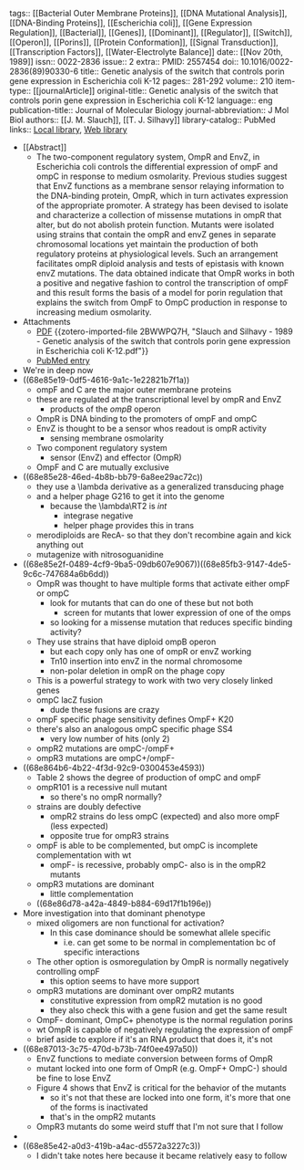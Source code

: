 tags:: [[Bacterial Outer Membrane Proteins]], [[DNA Mutational Analysis]], [[DNA-Binding Proteins]], [[Escherichia coli]], [[Gene Expression Regulation]], [[Bacterial]], [[Genes]], [[Dominant]], [[Regulator]], [[Switch]], [[Operon]], [[Porins]], [[Protein Conformation]], [[Signal Transduction]], [[Transcription Factors]], [[Water-Electrolyte Balance]]
date:: [[Nov 20th, 1989]]
issn:: 0022-2836
issue:: 2
extra:: PMID: 2557454
doi:: 10.1016/0022-2836(89)90330-6
title:: Genetic analysis of the switch that controls porin gene expression in Escherichia coli K-12
pages:: 281-292
volume:: 210
item-type:: [[journalArticle]]
original-title:: Genetic analysis of the switch that controls porin gene expression in Escherichia coli K-12
language:: eng
publication-title:: Journal of Molecular Biology
journal-abbreviation:: J Mol Biol
authors:: [[J. M. Slauch]], [[T. J. Silhavy]]
library-catalog:: PubMed
links:: [Local library](zotero://select/library/items/2BTBKXU5), [Web library](https://www.zotero.org/users/6106196/items/2BTBKXU5)

- [[Abstract]]
	- The two-component regulatory system, OmpR and EnvZ, in Escherichia coli controls the differential expression of ompF and ompC in response to medium osmolarity. Previous studies suggest that EnvZ functions as a membrane sensor relaying information to the DNA-binding protein, OmpR, which in turn activates expression of the appropriate promoter. A strategy has been devised to isolate and characterize a collection of missense mutations in ompR that alter, but do not abolish protein function. Mutants were isolated using strains that contain the ompR and envZ genes in separate chromosomal locations yet maintain the production of both regulatory proteins at physiological levels. Such an arrangement facilitates ompR diploid analysis and tests of epistasis with known envZ mutations. The data obtained indicate that OmpR works in both a positive and negative fashion to control the transcription of ompF and this result forms the basis of a model for porin regulation that explains the switch from OmpF to OmpC production in response to increasing medium osmolarity.
- Attachments
	- [PDF](zotero://select/library/items/2BWWPQ7H) {{zotero-imported-file 2BWWPQ7H, "Slauch and Silhavy - 1989 - Genetic analysis of the switch that controls porin gene expression in Escherichia coli K-12.pdf"}}
	- [PubMed entry](http://www.ncbi.nlm.nih.gov/pubmed/2557454)
- We're in deep now
- ((68e85e19-0df5-4616-9a1c-1e22821b7f1a))
	- ompF and C are the major outer membrane proteins
	- these are regulated at the transcriptional level by ompR and EnvZ
		- products of the *ompB* operon
	- OmpR is DNA binding to the promoters of ompF and ompC
	- EnvZ is thought to be a sensor whos readout is ompR activity
		- sensing membrane osmolarity
	- Two component regulatory system
		- sensor (EnvZ) and effector (OmpR)
	- OmpF and C are mutually exclusive
- ((68e85e28-46ed-4b8b-bb79-6a8ee29ac72c))
	- they use a \lambda derivative as a generalized transducing phage
	- and a helper phage G216 to get it into the genome
		- because the \lambda\RT2 is *int*
			- integrase negative
			- helper phage provides this in trans
	- merodiploids are RecA- so that they don't recombine again and kick anything out
	- mutagenize with nitrosoguanidine
- ((68e85e2f-0489-4cf9-9ba5-09db607e9067))((68e85fb3-9147-4de5-9c6c-747684a6b6dd))
	- OmpR was thought to have multiple forms that activate either ompF or ompC
		- look for mutants that can do one of these but not both
			- screen for mutants that lower expression of one of the omps
		- so looking for a missense mutation that reduces specific binding activity?
	- They use strains that have diploid ompB operon
		- but each copy only has one of ompR or envZ working
		- Tn10 insertion into envZ in the normal chromosome
		- non-polar deletion in ompR on the phage copy
	- This is a powerful strategy to work with two very closely linked genes
	- ompC lacZ fusion
		- dude these fusions are crazy
	- ompF specific phage sensitivity defines OmpF+ K20
	- there's also an analogous ompC specific phage SS4
		- very low number of hits (only 2)
	- ompR2 mutations are ompC-/ompF+
	- ompR3 mutations are ompC+/ompF-
- ((68e864b6-4b22-4f3d-92c9-0300453e4593))
	- Table 2 shows the degree of production of ompC and ompF
	- ompR101 is a recessive null mutant
		- so there's no ompR normally?
	- strains are doubly defective
		- ompR2 strains do less ompC (expected) and also more ompF (less expected)
		- opposite true for ompR3 strains
	- ompF is able to be complemented, but ompC is incomplete complementation with wt
		- ompF- is recessive, probably ompC- also is in the ompR2 mutants
	- ompR3 mutations are dominant
		- little complementation
	- ((68e86d78-a42a-4849-b884-69d17f1b196e))
- More investigation into that dominant phenotype
	- mixed oligomers are non functional for activation?
		- In this case dominance should be somewhat allele specific
			- i.e. can get some to be normal in complementation bc of specific interactions
	- The other option is osmoregulation by OmpR is normally negatively controlling ompF
		- this option seems to have more support
	- ompR3 mutations are dominant over ompR2 mutants
		- constitutive expression from ompR2 mutation is no good
		- they also check this with a gene fusion and get the same result
	- OmpF- dominant, OmpC+ phenotype is the normal regulation porins
	- wt OmpR is capable of negatively regulating the expression of ompF
	- brief aside to explore if it's an RNA product that does it, it's not
- ((68e87013-3c75-470d-b73b-74f0ee497a50))
	- EnvZ functions to mediate conversion between forms of OmpR
	- mutant locked into one form of OmpR (e.g. OmpF+ OmpC-) should be fine to lose EnvZ
	- Figure 4 shows that EnvZ is critical for the behavior of the mutants
		- so it's not that these are locked into one form, it's more that one of the forms is inactivated
		- that's in the ompR2 mutants
	- OmpR3 mutants do some weird stuff that I'm not sure that I follow
-
- ((68e85e42-a0d3-419b-a4ac-d5572a3227c3))
	- I didn't take notes here because it became relatively easy to follow